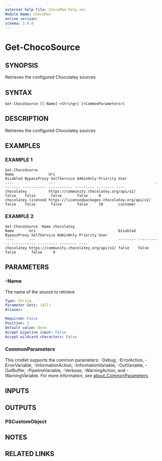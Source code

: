 ```yaml
---
external help file: ChocoMan-help.xml
Module Name: ChocoMan
online version:
schema: 2.0.0
---
```


# Get-ChocoSource

## SYNOPSIS
Retrieves the configured Chocolatey sources

## SYNTAX

```
Get-ChocoSource [[-Name] <String>] [<CommonParameters>]
```

## DESCRIPTION
Retrieves the configured Chocolatey sources

## EXAMPLES

### EXAMPLE 1
```
Get-ChocoSource 
Name                Uri                                              Disabled BypassProxy SelfService AdminOnly Priority User
----                ---                                              -------- ----------- ----------- --------- -------- ----
chocolatey          https://community.chocolatey.org/api/v2/         false    false       false       false     0
chocolatey.licensed https://licensedpackages.chocolatey.org/api/v2/  false    false       false       false     10       customer
```

### EXAMPLE 2
```
Get-ChocoSource -Name chocolatey
Name       Uri                                      Disabled BypassProxy SelfService AdminOnly Priority User
----       ---                                      -------- ----------- ----------- --------- -------- ----
chocolatey https://community.chocolatey.org/api/v2/ false    false       false       false     0
```

## PARAMETERS

### -Name
The name of the source to retrieve

```yaml
Type: String
Parameter Sets: (All)
Aliases:

Required: False
Position: 1
Default value: None
Accept pipeline input: False
Accept wildcard characters: False
```

### CommonParameters
This cmdlet supports the common parameters: -Debug, -ErrorAction, -ErrorVariable, -InformationAction, -InformationVariable, -OutVariable, -OutBuffer, -PipelineVariable, -Verbose, -WarningAction, and -WarningVariable. For more information, see [about_CommonParameters](http://go.microsoft.com/fwlink/?LinkID=113216).

## INPUTS

## OUTPUTS

### PSCustomObject
## NOTES

## RELATED LINKS
